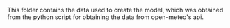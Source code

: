 This folder contains the data used to create the model, which was obtained from the python script for obtaining the data from open-meteo's api.
